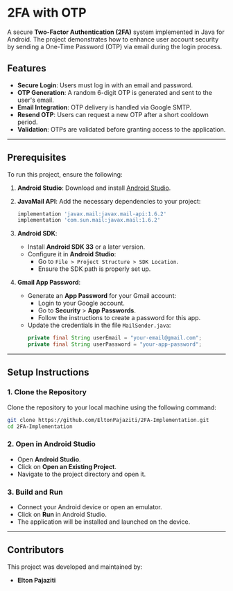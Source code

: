 # 2FA with OTP

A secure **Two-Factor Authentication (2FA)** system implemented in Java for Android. The project demonstrates how to enhance user account security by sending a One-Time Password (OTP) via email during the login process.

## Features
- **Secure Login**: Users must log in with an email and password.
- **OTP Generation**: A random 6-digit OTP is generated and sent to the user's email.
- **Email Integration**: OTP delivery is handled via Google SMTP.
- **Resend OTP**: Users can request a new OTP after a short cooldown period.
- **Validation**: OTPs are validated before granting access to the application.

---



## Prerequisites
To run this project, ensure the following:

1. **Android Studio**: Download and install [Android Studio](https://developer.android.com/studio).
2. **JavaMail API**: Add the necessary dependencies to your project:
   ```groovy
   implementation 'javax.mail:javax.mail-api:1.6.2'
   implementation 'com.sun.mail:javax.mail:1.6.2'


3. **Android SDK**:
   - Install **Android SDK 33** or a later version.
   - Configure it in **Android Studio**:
     - Go to `File > Project Structure > SDK Location`.
     - Ensure the SDK path is properly set up.

4. **Gmail App Password**:
   - Generate an **App Password** for your Gmail account:
     - Login to your Google account.
     - Go to **Security** > **App Passwords**.
     - Follow the instructions to create a password for this app.
   - Update the credentials in the file `MailSender.java`:
     ```java
     private final String userEmail = "your-email@gmail.com";
     private final String userPassword = "your-app-password";
     ```

---

## Setup Instructions

### 1. Clone the Repository
Clone the repository to your local machine using the following command:
```bash
git clone https://github.com/EltonPajaziti/2FA-Implementation.git
cd 2FA-Implementation
```
### 2. Open in Android Studio
- Open **Android Studio**.
- Click on **Open an Existing Project**.
- Navigate to the project directory and open it.

### 3. Build and Run
- Connect your Android device or open an emulator.
- Click on **Run** in Android Studio.
- The application will be installed and launched on the device.
---
## Contributors

This project was developed and maintained by:

- **Elton Pajaziti**  


